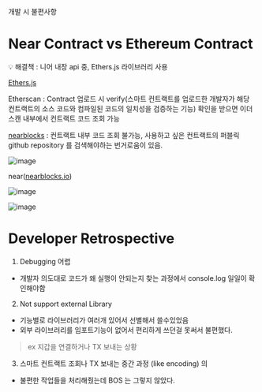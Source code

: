 개발 시 불편사항

# Near Contract vs Ethereum Contract

<aside>
💡 해결책 : 니어 내장 api 중, Ethers.js 라이브러리 사용

</aside>

[Ethers.js](https://github.com/teamGarlicUnicorn/LiquityWidget/blob/main/docs/Ethersjs.md)

Etherscan : Contract 업로드 시 verify(스마트 컨트랙트를 업로드한 개발자가 해당 컨트랙트의 소스 코드와 컴파일된 코드의 일치성을 검증하는 기능) 확인을 받으면 이더스캔 내부에서 컨트랙트 코드 조회 가능

[nearblocks](https://nearblocks.io/) : 컨트랙트 내부 코드 조회 불가능, 사용하고 싶은 컨트랙트의 퍼블릭 github repository 를 검색해야하는 번거로움이 있음.

![image](https://github.com/teamGarlicUnicorn/LiquityWidget/assets/49608580/0ff6f9a2-0438-4aed-906c-c1f6042dd0d2)

near([nearblocks.io](http://nearblocks.io/))

![image](https://github.com/teamGarlicUnicorn/LiquityWidget/assets/49608580/0d4e31c7-483e-4df6-9b77-1a462cc748f4)

![image](https://github.com/teamGarlicUnicorn/LiquityWidget/assets/49608580/e1e92c21-f25f-4bf2-98c5-cfd31ef93236)

# Developer Retrospective

1. Debugging 어렵
  - 개발자 의도대로 코드가 왜 실행이 안되는지 찾는 과정에서 console.log 일일이 확인해야함
2. Not support external Library
  - 기능별로 라이브러리가 여러개 있어서 선별해서 쓸수있었음
  - 외부 라이브러리를 임포트기능이 없어서 편리하게 쓰던걸 못써서 불편했다.
  > ex 지갑을 연결하거나 TX 보내는 상황
3. 스마트 컨트랙트 조회나 TX 보내는 중간 과정 (like encoding) 의
  - 불편한 작업들을 처리해줬는데  BOS 는 그렇지 않았다.

